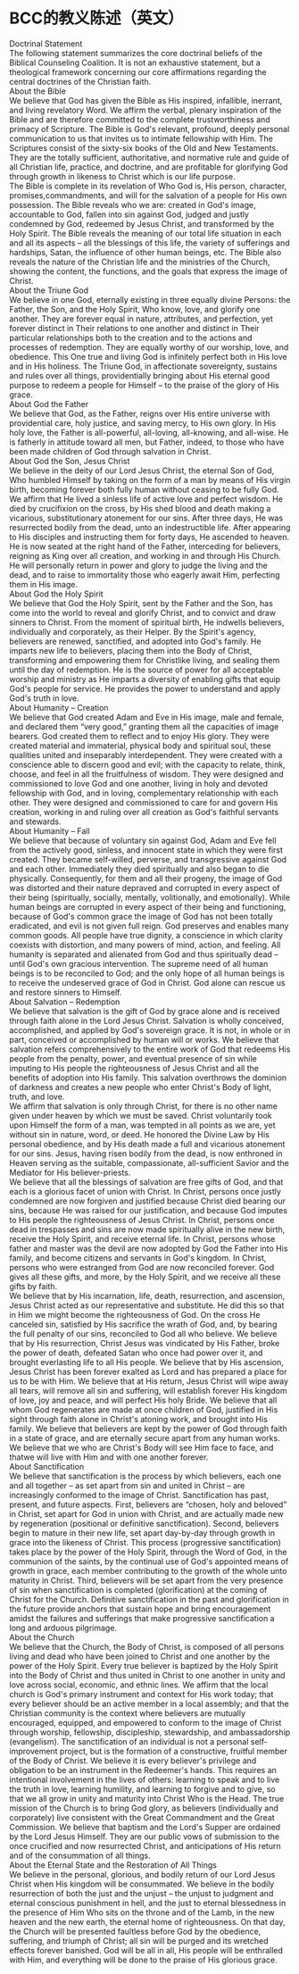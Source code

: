 # BCC的教义陈述（英文）



<p>Doctrinal Statement<br />
The following statement summarizes the core doctrinal beliefs of the Biblical Counseling Coalition. It is not an exhaustive statement, but a theological framework concerning our core affirmations regarding the central doctrines of the Christian faith.<br />
About the Bible<br />
We believe that God has given the Bible as His inspired, infallible, inerrant, and living revelatory Word. We affirm the verbal, plenary inspiration of the Bible and are therefore committed to the complete trustworthiness and primacy of Scripture. The Bible is God's relevant, profound, deeply personal communication to us that invites us to intimate fellowship with Him. The Scriptures consist of the sixty-six books of the Old and New Testaments. They are the totally sufficient, authoritative, and normative rule and guide of all Christian life, practice, and doctrine, and are profitable for glorifying God through growth in likeness to Christ which is our life purpose.<br />
The Bible is complete in its revelation of Who God is, His person, character, promises,commandments, and will for the salvation of a people for His own possession. The Bible reveals who we are: created in God's image, accountable to God, fallen into sin against God, judged and justly condemned by God, redeemed by Jesus Christ, and transformed by the Holy Spirit. The Bible reveals the meaning of our total life situation in each and all its aspects – all the blessings of this life, the variety of sufferings and hardships, Satan, the influence of other human beings, etc. The Bible also reveals the nature of the Christian life and the ministries of the Church, showing the content, the functions, and the goals that express the image of Christ.<br />
About the Triune God<br />
We believe in one God, eternally existing in three equally divine Persons: the Father, the Son, and the Holy Spirit, Who know, love, and glorify one another. They are forever equal in nature, attributes, and perfection, yet forever distinct in Their relations to one another and distinct in Their particular relationships both to the creation and to the actions and processes of redemption. They are equally worthy of our worship, love, and obedience. This One true and living God is infinitely perfect both in His love and in His holiness. The Triune God, in affectionate sovereignty, sustains and rules over all things, providentially bringing about His eternal good purpose to redeem a people for Himself – to the praise of the glory of His grace.<br />
About God the Father<br />
We believe that God, as the Father, reigns over His entire universe with providential care, holy justice, and saving mercy, to His own glory. In His holy love, the Father is all-powerful, all-loving, all-knowing, and all-wise. He is fatherly in attitude toward all men, but Father, indeed, to those who have been made children of God through salvation in Christ.<br />
About God the Son, Jesus Christ<br />
We believe in the deity of our Lord Jesus Christ, the eternal Son of God, Who humbled Himself by taking on the form of a man by means of His virgin birth, becoming forever both fully human without ceasing to be fully God. We affirm that He lived a sinless life of active love and perfect wisdom. He died by crucifixion on the cross, by His shed blood and death making a vicarious, substitutionary atonement for our sins. After three days, He was resurrected bodily from the dead, unto an indestructible life. After appearing to His disciples and instructing them for forty days, He ascended to heaven. He is now seated at the right hand of the Father, interceding for believers, reigning as King over all creation, and working in and through His Church. He will personally return in power and glory to judge the living and the dead, and to raise to immortality those who eagerly await Him, perfecting them in His image.<br />
About God the Holy Spirit<br />
We believe that God the Holy Spirit, sent by the Father and the Son, has come into the world to reveal and glorify Christ, and to convict and draw sinners to Christ. From the moment of spiritual birth, He indwells believers, individually and corporately, as their Helper. By the Spirit's agency, believers are renewed, sanctified, and adopted into God's family. He imparts new life to believers, placing them into the Body of Christ, transforming and empowering them for Christlike living, and sealing them until the day of redemption. He is the source of power for all acceptable worship and ministry as He imparts a diversity of enabling gifts that equip God's people for service. He provides the power to understand and apply God's truth in love.<br />
About Humanity – Creation<br />
We believe that God created Adam and Eve in His image, male and female, and declared them “very good,” granting them all the capacities of image bearers. God created them to reflect and to enjoy His glory. They were created material and immaterial, physical body and spiritual soul, these qualities united and inseparably interdependent. They were created with a conscience able to discern good and evil; with the capacity to relate, think, choose, and feel in all the fruitfulness of wisdom. They were designed and commissioned to love God and one another, living in holy and devoted fellowship with God, and in loving, complementary relationship with each other. They were designed and commissioned to care for and govern His creation, working in and ruling over all creation as God's faithful servants and stewards.<br />
About Humanity – Fall<br />
We believe that because of voluntary sin against God, Adam and Eve fell from the actively good, sinless, and innocent state in which they were first created. They became self-willed, perverse, and transgressive against God and each other. Immediately they died spiritually and also began to die physically. Consequently, for them and all their progeny, the image of God was distorted and their nature depraved and corrupted in every aspect of their being (spiritually, socially, mentally, volitionally, and emotionally). While human beings are corrupted in every aspect of their being and functioning, because of God's common grace the image of God has not been totally eradicated, and evil is not given full reign. God preserves and enables many common goods. All people have true dignity, a conscience in which clarity coexists with distortion, and many powers of mind, action, and feeling. All humanity is separated and alienated from God and thus spiritually dead – until God's own gracious intervention. The supreme need of all human beings is to be reconciled to God; and the only hope of all human beings is to receive the undeserved grace of God in Christ. God alone can rescue us and restore sinners to Himself.<br />
About Salvation – Redemption<br />
We believe that salvation is the gift of God by grace alone and is received through faith alone in the Lord Jesus Christ. Salvation is wholly conceived, accomplished, and applied by God's sovereign grace. It is not, in whole or in part, conceived or accomplished by human will or works. We believe that salvation refers comprehensively to the entire work of God that redeems His people from the penalty, power, and eventual presence of sin while imputing to His people the righteousness of Jesus Christ and all the benefits of adoption into His family. This salvation overthrows the dominion of darkness and creates a new people who enter Christ's Body of light, truth, and love.<br />
We affirm that salvation is only through Christ, for there is no other name given under heaven by which we must be saved. Christ voluntarily took upon Himself the form of a man, was tempted in all points as we are, yet without sin in nature, word, or deed. He honored the Divine Law by His personal obedience, and by His death made a full and vicarious atonement for our sins. Jesus, having risen bodily from the dead, is now enthroned in Heaven serving as the suitable, compassionate, all-sufficient Savior and the Mediator for His believer-priests.<br />
We believe that all the blessings of salvation are free gifts of God, and that each is a glorious facet of union with Christ. In Christ, persons once justly condemned are now forgiven and justified because Christ died bearing our sins, because He was raised for our justification, and because God imputes to His people the righteousness of Jesus Christ. In Christ, persons once dead in trespasses and sins are now made spiritually alive in the new birth, receive the Holy Spirit, and receive eternal life. In Christ, persons whose father and master was the devil are now adopted by God the Father into His family, and become citizens and servants in God's kingdom. In Christ, persons who were estranged from God are now reconciled forever. God gives all these gifts, and more, by the Holy Spirit, and we receive all these gifts by faith.<br />
We believe that by His incarnation, life, death, resurrection, and ascension, Jesus Christ acted as our representative and substitute. He did this so that in Him we might become the righteousness of God. On the cross He canceled sin, satisfied by His sacrifice the wrath of God, and, by bearing the full penalty of our sins, reconciled to God all who believe. We believe that by His resurrection, Christ Jesus was vindicated by His Father, broke the power of death, defeated Satan who once had power over it, and brought everlasting life to all His people. We believe that by His ascension, Jesus Christ has been forever exalted as Lord and has prepared a place for us to be with Him. We believe that at His return, Jesus Christ will wipe away all tears, will remove all sin and suffering, will establish forever His kingdom of love, joy and peace, and will perfect His holy Bride. We believe that all whom God regenerates are made at once children of God, justified in His sight through faith alone in Christ's atoning work, and brought into His family. We believe that believers are kept by the power of God through faith in a state of grace, and are eternally secure apart from any human works. We believe that we who are Christ's Body will see Him face to face, and thatwe will live with Him and with one another forever.<br />
About Sanctification<br />
We believe that sanctification is the process by which believers, each one and all together – as set apart from sin and united in Christ – are increasingly conformed to the image of Christ. Sanctification has past, present, and future aspects. First, believers are “chosen, holy and beloved” in Christ, set apart for God in union with Christ, and are actually made new by regeneration (positional or definitive sanctification). Second, believers begin to mature in their new life, set apart day-by-day through growth in grace into the likeness of Christ. This process (progressive sanctification) takes place by the power of the Holy Spirit, through the Word of God, in the communion of the saints, by the continual use of God's appointed means of growth in grace, each member contributing to the growth of the whole unto maturity in Christ. Third, believers will be set apart from the very presence of sin when sanctification is completed (glorification) at the coming of Christ for the Church. Definitive sanctification in the past and glorification in the future provide anchors that sustain hope and bring encouragement amidst the failures and sufferings that make progressive sanctification a long and arduous pilgrimage.<br />
About the Church<br />
We believe that the Church, the Body of Christ, is composed of all persons living and dead who have been joined to Christ and one another by the power of the Holy Spirit. Every true believer is baptized by the Holy Spirit into the Body of Christ and thus united in Christ to one another in unity and love across social, economic, and ethnic lines. We affirm that the local church is God's primary instrument and context for His work today; that every believer should be an active member in a local assembly; and that the Christian community is the context where believers are mutually encouraged, equipped, and empowered to conform to the image of Christ through worship, fellowship, discipleship, stewardship, and ambassadorship (evangelism). The sanctification of an individual is not a personal self-improvement project, but is the formation of a constructive, fruitful member of the Body of Christ. We believe it is every believer's privilege and obligation to be an instrument in the Redeemer's hands. This requires an intentional involvement in the lives of others: learning to speak and to live the truth in love, learning humility, and learning to forgive and to give, so that we all grow in unity and maturity into Christ Who is the Head. The true mission of the Church is to bring God glory, as believers (individually and corporately) live consistent with the Great Commandment and the Great Commission. We believe that baptism and the Lord's Supper are ordained by the Lord Jesus Himself. They are our public vows of submission to the once crucified and now resurrected Christ, and anticipations of His return and of the consummation of all things.<br />
About the Eternal State and the Restoration of All Things<br />
We believe in the personal, glorious, and bodily return of our Lord Jesus Christ when His kingdom will be consummated. We believe in the bodily resurrection of both the just and the unjust – the unjust to judgment and eternal conscious punishment in hell, and the just to eternal blessedness in the presence of Him Who sits on the throne and of the Lamb, in the new heaven and the new earth, the eternal home of righteousness. On that day, the Church will be presented faultless before God by the obedience, suffering, and triumph of Christ; all sin will be purged and its wretched effects forever banished. God will be all in all, His people will be enthralled with Him, and everything will be done to the praise of His glorious grace.<br />
&nbsp;</p>